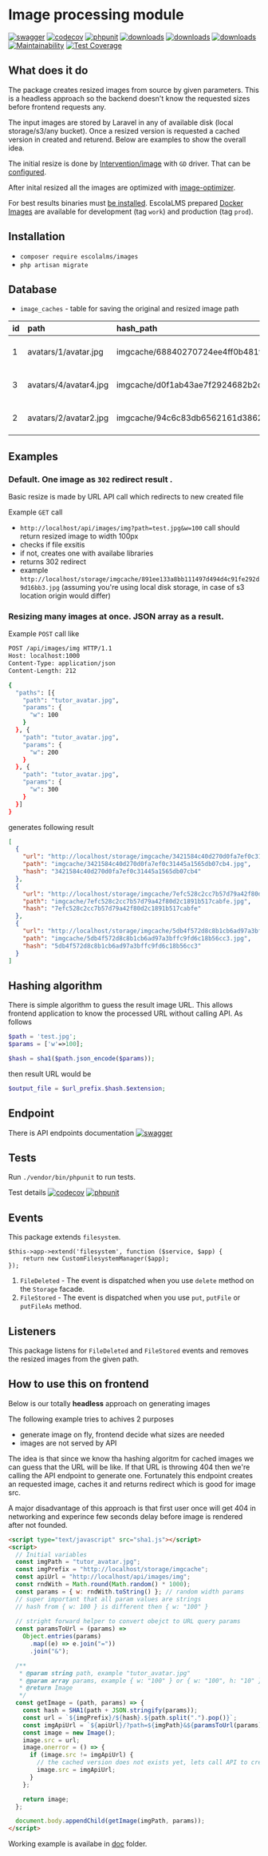 # Image processing module

[![swagger](https://img.shields.io/badge/documentation-swagger-green)](https://escolalms.github.io/Images/)
[![codecov](https://codecov.io/gh/EscolaLMS/Images/branch/main/graph/badge.svg?token=NRAN4R8AGZ)](https://codecov.io/gh/EscolaLMS/Images)
[![phpunit](https://github.com/EscolaLMS/Images/actions/workflows/test.yml/badge.svg)](https://github.com/EscolaLMS/Courses/actions/workflows/test.yml)
[![downloads](https://img.shields.io/packagist/dt/escolalms/images)](https://packagist.org/packages/escolalms/images)
[![downloads](https://img.shields.io/packagist/v/escolalms/images)](https://packagist.org/packages/escolalms/images)
[![downloads](https://img.shields.io/packagist/l/escolalms/images)](https://packagist.org/packages/escolalms/images)
[![Maintainability](https://api.codeclimate.com/v1/badges/7dfeae0462e3599797bf/maintainability)](https://codeclimate.com/github/EscolaLMS/Images/maintainability)
[![Test Coverage](https://api.codeclimate.com/v1/badges/7dfeae0462e3599797bf/test_coverage)](https://codeclimate.com/github/EscolaLMS/Images/test_coverage)

## What does it do

The package creates resized images from source by given parameters. This is a headless approach so the backend doesn't know the requested sizes before frontend requests any. 

The input images are stored by Laravel in any of available disk (local storage/s3/any bucket). Once a resized version is requested a cached version in created and returend. Below are examples to show the overall idea. 

The initial resize is done by [Intervention/image](https://github.com/Intervention/image) with `GD` driver. That can be [configured](http://image.intervention.io/getting_started/configuration). 

After inital resized all the images are optimized with [image-optimizer](https://packagist.org/packages/spatie/image-optimizer).

For best results binaries must [be installed](https://github.com/spatie/image-optimizer#optimization-tools). EscolaLMS prepared [Docker Images](https://hub.docker.com/r/escolalms/php) are available for development (tag `work`) and production (tag `prod`).

## Installation

- `composer require escolalms/images`
- `php artisan migrate`

## Database

- `image_caches` - table for saving the original and resized image path

| id | path | hash\_path | created\_at | updated\_at |
| :--- | :--- | :--- | :--- | :--- |
| 1 | avatars/1/avatar.jpg | imgcache/68840270724ee4ff0b481f4fbd2299e13dfe2447.jpg | 2022-05-05 11:29:04 | 2022-05-05 11:29:04 |
| 3 | avatars/4/avatar4.jpg | imgcache/d0f1ab43ae7f2924682b2ce734a24fa7066a8ea7.jpg | 2022-05-05 11:30:49 | 2022-05-05 11:30:49 |
| 2 | avatars/2/avatar2.jpg | imgcache/94c6c83db6562161d38620a74e4e07fb3d9e39ed.jpg | 2022-05-05 11:30:39 | 2022-05-05 11:30:39 |

## Examples

### Default. One image as `302` redirect result . 

Basic resize is made by URL API call which redirects to new created file 

Example `GET` call 

- `http://localhost/api/images/img?path=test.jpg&w=100` call should return resized image to width 100px
- checks if file exsitis 
- if not, creates one with availabe libraries 
- returns 302 redirect 
- example `http://localhost/storage/imgcache/891ee133a8bb111497d494d4c91fe292d9d16bb3.jpg` (assuming you're using local disk storage, in case of s3 location origin would differ)

### Resizing many images at once. JSON array as a result. 

Example `POST` call like 

```bash
POST /api/images/img HTTP/1.1
Host: localhost:1000
Content-Type: application/json
Content-Length: 212

{
  "paths": [{
    "path": "tutor_avatar.jpg",
    "params": {
      "w": 100
    }
  }, {
    "path": "tutor_avatar.jpg",
    "params": {
      "w": 200
    }
  }, {
    "path": "tutor_avatar.jpg",
    "params": {
      "w": 300
    }
  }]
} 
```

generates following result

```json
[
  {
    "url": "http://localhost/storage/imgcache/3421584c40d270d0fa7ef0c31445a1565db07cb4.jpg",
    "path": "imgcache/3421584c40d270d0fa7ef0c31445a1565db07cb4.jpg",
    "hash": "3421584c40d270d0fa7ef0c31445a1565db07cb4"
  },
  {
    "url": "http://localhost/storage/imgcache/7efc528c2cc7b57d79a42f80d2c1891b517cabfe.jpg",
    "path": "imgcache/7efc528c2cc7b57d79a42f80d2c1891b517cabfe.jpg",
    "hash": "7efc528c2cc7b57d79a42f80d2c1891b517cabfe"
  },
  {
    "url": "http://localhost/storage/imgcache/5db4f572d8c8b1cb6ad97a3bffc9fd6c18b56cc3.jpg",
    "path": "imgcache/5db4f572d8c8b1cb6ad97a3bffc9fd6c18b56cc3.jpg",
    "hash": "5db4f572d8c8b1cb6ad97a3bffc9fd6c18b56cc3"
  }
] 
```

## Hashing algorithm 

There is simple algorithm to guess the result image URL. This allows frontend application to know the processed URL without calling API. As follows 

```php 
$path = 'test.jpg';
$params = ['w'=>100];

$hash = sha1($path.json_encode($params));
```

then result URL would be  

```php
$output_file = $url_prefix.$hash.$extension;
```

## Endpoint 

There is API endpoints documentation [![swagger](https://img.shields.io/badge/documentation-swagger-green)](https://escolalms.github.io/Images/)

## Tests

Run `./vendor/bin/phpunit` to run tests.

Test details
[![codecov](https://codecov.io/gh/EscolaLMS/Images/branch/main/graph/badge.svg?token=NRAN4R8AGZ)](https://codecov.io/gh/EscolaLMS/Images)
[![phpunit](https://github.com/EscolaLMS/Images/actions/workflows/test.yml/badge.svg)](https://github.com/EscolaLMS/Courses/actions/workflows/test.yml)

## Events

This package extends `filesystem`.

```
$this->app->extend('filesystem', function ($service, $app) {
    return new CustomFilesystemManager($app);
});
```

1. `FileDeleted` - The event is dispatched when you use `delete` method on the `Storage` facade.
2. `FileStored` - The event is dispatched when you use `put`, `putFile` or `putFileAs` method.

## Listeners

This package listens for `FileDeleted` and `FileStored` events and removes the resized images from the given path.

## How to use this on frontend

Below is our totally **headless** approach on generating images

The following example tries to achives 2 purposes
- generate image on fly, frontend decide what sizes are needed
- images are not served by API

The idea is that since we know tha hashing algoritm for cached images we can guess that the URL will be like.
If that URL is throwing 404 then we're calling the API endpoint to generate one.
Fortunately this endpoint creates an requested image, caches it and returns redirect which is good for image src.

A major disadvantage of this approach is that first user once will get 404 in networking and experince few seconds delay before image is rendered after not founded.

```html
<script type="text/javascript" src="sha1.js"></script>
<script>
  // Initial variables 
  const imgPath = "tutor_avatar.jpg";
  const imgPrefix = "http://localhost/storage/imgcache";
  const apiUrl = "http://localhost/api/images/img";
  const rndWith = Math.round(Math.random() * 1000);
  const params = { w: rndWith.toString() }; // random width params
  // super important that all param values are strings 
  // hash from { w: 100 } is different then { w: "100" }
			
  // stright forward helper to convert obejct to URL query params 
  const paramsToUrl = (params) =>
    Object.entries(params)
      .map((e) => e.join("="))
      .join("&");

  /** 
   * @param string path, example "tutor_avatar.jpg"
   * @param array params, example { w: "100" } or { w: "100", h: "10" }
   * @return Image 
   */ 
  const getImage = (path, params) => {
    const hash = SHA1(path + JSON.stringify(params));
    const url = `${imgPrefix}/${hash}.${path.split(".").pop()}`;
    const imgApiUrl = `${apiUrl}/?path=${imgPath}&${paramsToUrl(params)}`;
    const image = new Image();
    image.src = url;
    image.onerror = () => {
      if (image.src != imgApiUrl) {
        // the cached version does not exists yet, lets call API to create one and redirect.
        image.src = imgApiUrl;
      }
    };

    return image;
  };

  document.body.appendChild(getImage(imgPath, params));
</script> 
```

Working example is availabe in [doc](https://github.com/EscolaLMS/Images/tree/main/doc) folder.
